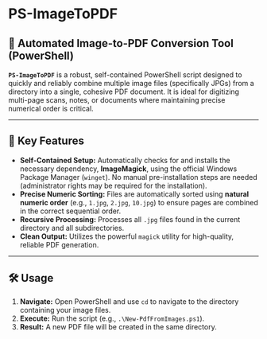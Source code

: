 # PS-ImageToPDF

## 📄 Automated Image-to-PDF Conversion Tool (PowerShell)

**`PS-ImageToPDF`** is a robust, self-contained PowerShell script designed to quickly and reliably combine multiple image files (specifically JPGs) from a directory into a single, cohesive PDF document. It is ideal for digitizing multi-page scans, notes, or documents where maintaining precise numerical order is critical.

***

## 🚀 Key Features

* **Self-Contained Setup:** Automatically checks for and installs the necessary dependency, **ImageMagick**, using the official Windows Package Manager (`winget`). No manual pre-installation steps are needed (administrator rights may be required for the installation).
* **Precise Numeric Sorting:** Files are automatically sorted using **natural numeric order** (e.g., `1.jpg`, `2.jpg`, `10.jpg`) to ensure pages are combined in the correct sequential order.
* **Recursive Processing:** Processes all `.jpg` files found in the current directory and all subdirectories.
* **Clean Output:** Utilizes the powerful `magick` utility for high-quality, reliable PDF generation.

***

## 🛠️ Usage

1.  **Navigate:** Open PowerShell and use `cd` to navigate to the directory containing your image files.
2.  **Execute:** Run the script (e.g., `.\New-PdfFromImages.ps1`).
3.  **Result:** A new PDF file will be created in the same directory.
